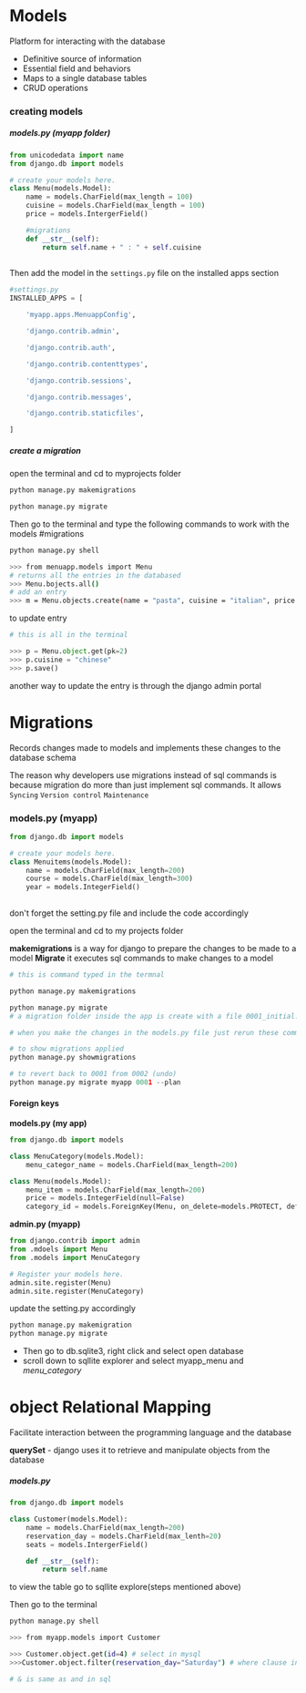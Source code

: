 # Models

Platform for interacting with the database
- Definitive source of information
- Essential field and behaviors
- Maps to a single database tables
- CRUD operations


### creating models

##### models.py (myapp folder)

```python
from unicodedata import name
from django.db import models

# create your models here.
class Menu(models.Model):
	name = models.CharField(max_length = 100)
	cuisine = models.CharField(max_length = 100)
	price = models.IntergerField()

	#migrations
	def __str__(self):
		return self.name + " : " + self.cuisine
	
```

Then add the model in the `settings.py`  file on the installed apps section

```python
#settings.py
INSTALLED_APPS = [

	'myapp.apps.MenuappConfig',

    'django.contrib.admin',

    'django.contrib.auth',

    'django.contrib.contenttypes',

    'django.contrib.sessions',

    'django.contrib.messages',

    'django.contrib.staticfiles',

]
```


##### create a migration
open the terminal and cd to myprojects folder
```zsh
python manage.py makemigrations

python manage.py migrate
```




Then go to the terminal and type the following commands to work with the models #migrations

```bash
python manage.py shell

>>> from menuapp.models import Menu
# returns all the entries in the databased
>>> Menu.bojects.all()
# add an entry
>>> m = Menu.objects.create(name = "pasta", cuisine = "italian", price = 10)
```

to update entry
```python
# this is all in the terminal

>>> p = Menu.object.get(pk=2)
>>> p.cuisine = "chinese"
>>> p.save()
```

another way to update the entry is through the django admin portal



# Migrations

Records changes made to models and implements these changes to the database schema

The reason why developers use migrations instead of sql commands is because migration do more than just implement sql commands. It allows
		`Syncing`
		`Version control`
		`Maintenance`


### models.py (myapp)
```python
from django.db import models

# create your models here.
class Menuitems(models.Model):
	name = models.CharField(max_length=200)
	course = models.CharField(max_length=300)
	year = models.IntegerField()
	
```

don't forget the setting.py file and include the code accordingly

open the terminal and cd to my projects folder

**makemigrations** is a way for django to prepare the changes to be made to a model
**Migrate** it executes sql commands to make changes to a model

```python
# this is command typed in the termnal

python manage.py makemigrations

python manage.py migrate
# a migration folder inside the app is create with a file 0001_initial.py then 0002_initial.py for the next changes

# when you make the changes in the models.py file just rerun these commands above again to apply the changes

# to show migrations applied
python manage.py showmigrations

# to revert back to 0001 from 0002 (undo)
python manage.py migrate myapp 0001 --plan
```


#### Foreign keys

**models.py (my app)**

```python
from django.db import models

class MenuCategory(models.Model):
	menu_categor_name = models.CharField(max_length=200)

class Menu(models.Model):
	menu_item = models.CharField(max_length=200)
	price = models.IntegerField(null=False)
	category_id = models.ForeignKey(Menu, on_delete=models.PROTECT, default=None)
```


**admin.py (myapp)**

```python
from django.contrib import admin
from .mdoels import Menu
from .models import MenuCategory

# Register your models here.
admin.site.register(Menu)
admin.site.register(MenuCategory)
```

update the setting.py accordingly

```bash
python manage.py makemigration
python manage.py migrate
```

- Then go to db.sqlite3, right click and select open database
- scroll down to sqllite explorer and select myapp_menu and _menu_category_



# object Relational Mapping

Facilitate interaction between the programming language and the database

**querySet** - django uses it to retrieve and manipulate objects from the database


##### models.py
```python
from django.db import models

class Customer(models.Model):
	name = models.CharField(max_length=200)
	reservation_day = models.CharField(max_lenth=20)
	seats = models.IntergerField()

	def __str__(self):
		return self.name
```

to view the table go to sqllite explore(steps mentioned above)

Then go to the terminal
```bash
python manage.py shell

>>> from myapp.models import Customer

>>> Customer.object.get(id=4) # select in mysql
>>>Customer.object.filter(reservation_day="Saturday") # where clause in sql

# & is same as and in sql
```